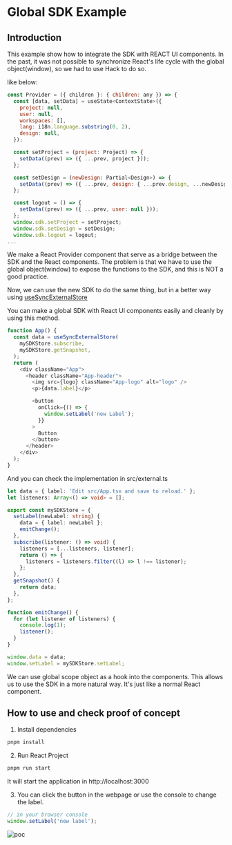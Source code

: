 # Global SDK Example

## Introduction

This example show how to integrate the SDK with REACT UI components. In the past, it was not possible to synchronize React's life cycle with the global object(window), so we had to use Hack to do so.

like below:

```javascript
const Provider = ({ children }: { children: any }) => {
  const [data, setData] = useState<ContextState>({
    project: null,
    user: null,
    workspaces: [],
    lang: i18n.language.substring(0, 2),
    design: null,
  });

  const setProject = (project: Project) => {
    setData((prev) => ({ ...prev, project }));
  };

  const setDesign = (newDesign: Partial<Design>) => {
    setData((prev) => ({ ...prev, design: { ...prev.design, ...newDesign } }));
  };

  const logout = () => {
    setData((prev) => ({ ...prev, user: null }));
  };
  window.sdk.setProject = setProject;
  window.sdk.setDesign = setDesign;
  window.sdk.logout = logout;
...
```

We make a React Provider component that serve as a bridge between the SDK and the React components. The problem is that we have to use the global object(window) to expose the functions to the SDK, and this is NOT a good practice.

Now, we can use the new SDK to do the same thing, but in a better way using [useSyncExternalStore](https://react.dev/reference/react/useSyncExternalStore#subscribing-to-an-external-store)

You can make a global SDK with React UI components easily and cleanly by using this method.

```javascript
function App() {
  const data = useSyncExternalStore(
    mySDKStore.subscribe,
    mySDKStore.getSnapshot,
  );
  return (
    <div className="App">
      <header className="App-header">
        <img src={logo} className="App-logo" alt="logo" />
        <p>{data.label}</p>

        <button
          onClick={() => {
            window.setLabel('new Label');
          }}
        >
          Button
        </button>
      </header>
    </div>
  );
}
```

And you can check the implementation in src/external.ts

```typescript
let data = { label: 'Edit src/App.tsx and save to reload.' };
let listeners: Array<() => void> = [];

export const mySDKStore = {
  setLabel(newLabel: string) {
    data = { label: newLabel };
    emitChange();
  },
  subscribe(listener: () => void) {
    listeners = [...listeners, listener];
    return () => {
      listeners = listeners.filter((l) => l !== listener);
    };
  },
  getSnapshot() {
    return data;
  },
};

function emitChange() {
  for (let listener of listeners) {
    console.log(1);
    listener();
  }
}

window.data = data;
window.setLabel = mySDKStore.setLabel;
```

We can use global scope object as a hook into the components. This allows us to use the SDK in a more natural way. It's just like a normal React component.

## How to use and check proof of concept

1. Install dependencies

```bash
pnpm install
```

2. Run React Project

```bash
pnpm run start
```

It will start the application in http://localhost:3000

3. You can click the button in the webpage or use the console to change the label.

```javascript
// in your browser console
window.setLabel('new label');
```

![poc](/docs/poc.gif)
